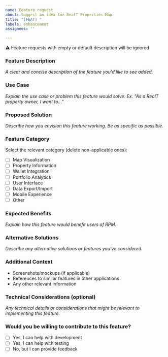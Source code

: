 ```yaml
---
name: Feature request
about: Suggest an idea for RealT Properties Map
title: "[FEAT] "
labels: enhancement
assignees: ''

---
```


⚠️ Feature requests with empty or default description will be ignored

### Feature Description
_A clear and concise description of the feature you'd like to see added._

### Use Case
_Explain the use case or problem this feature would solve. Ex. "As a RealT property owner, I want to..."_

### Proposed Solution
_Describe how you envision this feature working. Be as specific as possible._

### Feature Category
Select the relevant category (delete non-applicable ones):
- [ ] Map Visualization
- [ ] Property Information
- [ ] Wallet Integration
- [ ] Portfolio Analytics
- [ ] User Interface
- [ ] Data Export/Import
- [ ] Mobile Experience
- [ ] Other

### Expected Benefits
_Explain how this feature would benefit users of RPM._

### Alternative Solutions
_Describe any alternative solutions or features you've considered._

### Additional Context
- Screenshots/mockups (if applicable)
- References to similar features in other applications
- Any other relevant information

### Technical Considerations (optional)
_Any technical details or considerations that might be relevant to implementing this feature._

### Would you be willing to contribute to this feature?
- [ ] Yes, I can help with development
- [ ] Yes, I can help with testing
- [ ] No, but I can provide feedback
